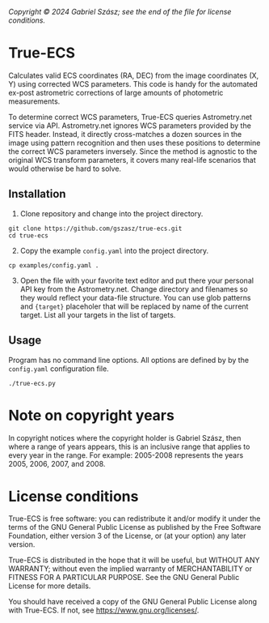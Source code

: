 _Copyright © 2024 Gabriel Szász; see the end of the file for license
conditions._

# True-ECS

Calculates valid ECS coordinates (RA, DEC) from the image coordinates (X, Y)
using corrected WCS parameters.  This code is handy for the automated ex-post
astrometric corrections of large amounts of photometric measurements.

To determine correct WCS parameters, True-ECS queries Astrometry.net service via
API.  Astrometry.net ignores WCS parameters provided by the FITS header.
Instead, it directly cross-matches a dozen sources in the image using pattern
recognition and then uses these positions to determine the correct WCS
parameters inversely.  Since the method is agnostic to the original WCS
transform parameters, it covers many real-life scenarios that would otherwise be
hard to solve.


## Installation

1. Clone repository and change into the project directory.

```
git clone https://github.com/gszasz/true-ecs.git
cd true-ecs
```

2. Copy the example `config.yaml` into the project directory.

```
cp examples/config.yaml .
```

3. Open the file with your favorite text editor and put there your personal API
key from the Astrometry.net.  Change directory and filenames so they would
reflect your data-file structure.  You can use glob patterns and `{target}`
placeholer that will be replaced by name of the current target.  List all your
targets in the list of targets.

## Usage

Program has no command line options.  All options are defined by by the
`config.yaml` configuration file.

```
./true-ecs.py
```

# Note on copyright years

In copyright notices where the copyright holder is Gabriel Szász, then where a
range of years appears, this is an inclusive range that applies to every year
in the range.  For example: 2005-2008 represents the years 2005, 2006, 2007,
and 2008.

# License conditions

True-ECS is free software: you can redistribute it and/or modify it under the
terms of the GNU General Public License as published by the Free Software
Foundation, either version 3 of the License, or (at your option) any later
version.

True-ECS is distributed in the hope that it will be useful, but WITHOUT ANY
WARRANTY; without even the implied warranty of MERCHANTABILITY or FITNESS FOR A
PARTICULAR PURPOSE.  See the GNU General Public License for more details.

You should have received a copy of the GNU General Public License along with
True-ECS.  If not, see <https://www.gnu.org/licenses/>.  ﻿

